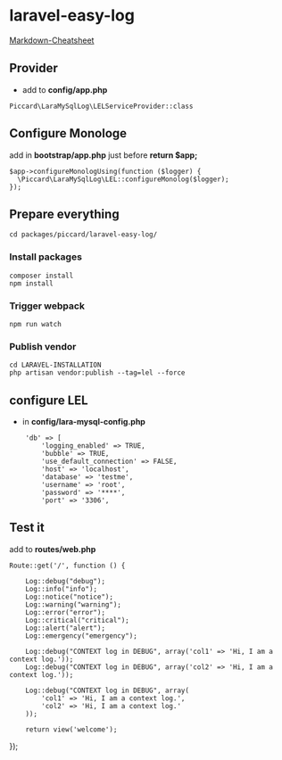 # laravel-easy-log

[Markdown-Cheatsheet](https://github.com/adam-p/markdown-here/wiki/Markdown-Cheatsheet)

## Provider

- add  to **config/app.php**

```
Piccard\LaraMySqlLog\LELServiceProvider::class
``` 


## Configure Monologe

add in **bootstrap/app.php** just before **return $app;**

```
$app->configureMonologUsing(function ($logger) {
  \Piccard\LaraMySqlLog\LEL::configureMonolog($logger);
});
```

## Prepare everything
```
cd packages/piccard/laravel-easy-log/
```

### Install packages
```
composer install
npm install
```


### Trigger webpack
```
npm run watch
```


### Publish vendor
```
cd LARAVEL-INSTALLATION
php artisan vendor:publish --tag=lel --force
```

## configure LEL

- in **config/lara-mysql-config.php**
```
    'db' => [
        'logging_enabled' => TRUE,
        'bubble' => TRUE,
        'use_default_connection' => FALSE,
        'host' => 'localhost',
        'database' => 'testme',
        'username' => 'root',
        'password' => '****',
        'port' => '3306',
```



## Test it
add to **routes/web.php**
```
Route::get('/', function () {

    Log::debug("debug");
    Log::info("info");
    Log::notice("notice");
    Log::warning("warning");
    Log::error("error");
    Log::critical("critical");
    Log::alert("alert");
    Log::emergency("emergency");

    Log::debug("CONTEXT log in DEBUG", array('col1' => 'Hi, I am a context log.'));
    Log::debug("CONTEXT log in DEBUG", array('col2' => 'Hi, I am a context log.'));

    Log::debug("CONTEXT log in DEBUG", array(
        'col1' => 'Hi, I am a context log.',
        'col2' => 'Hi, I am a context log.'
    ));

    return view('welcome');
```
});






